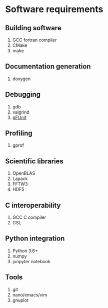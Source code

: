 # Software requirements

## Building software
1. GCC fortran compiler
1. CMake
1. make

## Documentation generation
1. doxygen

## Debugging
1. gdb
1. valgrind
1. [pFUnit](https://github.com/Goddard-Fortran-Ecosystem/pFUnit)

## Profiling
1. gprof

## Scientific libraries
1. OpenBLAS
1. Lapack
1. FFTW3
1. HDF5

## C interoperability
1. GCC C compiler
1. GSL

## Python integration

1. Python 3.6+
1. numpy
1. junpyter notebook

## Tools
1. git
1. nano/emacs/vim
1. gnuplot
